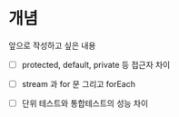 # 개념

앞으로 작성하고 싶은 내용

* [ ] protected, default, private 등 접근자 차이
* [ ] stream 과 for 문 그리고 forEach
* [ ] 단위 테스트와 통합테스트의 성능 차이

